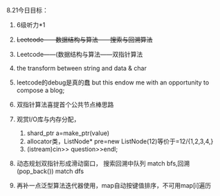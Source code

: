 8.21今日目标：

1. 6级听力*1
2. ~~Leetcode——数据结构与算法——搜索与回溯算法~~
3. Leetcode——(数据结构与算法——双指针算法
4. the transform between string and data & char


1. leetcode的debug是真的蠢
   but this endow me with an opportunity to compose a blog;
2. 双指针算法喜提首个公共节点棒思路
3. 观赏I/O库与内存分配，

   1. shard_ptr<type> a=make_ptr<type>(value)
   2. allocator类，ListNode* pre=new ListNode(12)等价于=12/{1,2,3,4,}
   3. (istream)cin>> question>>endl;
4. 动态规划双指针形成滑动窗口，
   搜索回溯中队列 match bfs,回溯(pop_back()) match dfs
5. ​再补一点泛型算法迭代器使用，map自动按键值排序，不可用map[i]遍历

